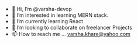 - 👋 Hi, I’m @varsha-devop
- 👀 I’m interested in learning MERN stack.
- 🌱 I’m currently learning React
- 💞️ I’m looking to collaborate on freelancer Projects
- 📫 How to reach me ...
varsha.khare@yahoo.com

<!---
varsha-devop/varsha-devop is a ✨ special ✨ repository because its `README.md` (this file) appears on your GitHub profile.
You can click the Preview link to take a look at your changes.
--->
